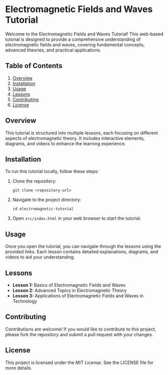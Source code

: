 # Electromagnetic Fields and Waves Tutorial

Welcome to the Electromagnetic Fields and Waves Tutorial! This web-based tutorial is designed to provide a comprehensive understanding of electromagnetic fields and waves, covering fundamental concepts, advanced theories, and practical applications.

## Table of Contents

1. [Overview](#overview)
2. [Installation](#installation)
3. [Usage](#usage)
4. [Lessons](#lessons)
5. [Contributing](#contributing)
6. [License](#license)

## Overview

This tutorial is structured into multiple lessons, each focusing on different aspects of electromagnetic theory. It includes interactive elements, diagrams, and videos to enhance the learning experience.

## Installation

To run this tutorial locally, follow these steps:

1. Clone the repository:
   ```
   git clone <repository-url>
   ```
2. Navigate to the project directory:
   ```
   cd electromagnetic-tutorial
   ```
3. Open `src/index.html` in your web browser to start the tutorial.

## Usage

Once you open the tutorial, you can navigate through the lessons using the provided links. Each lesson contains detailed explanations, diagrams, and videos to aid your understanding.

## Lessons

- **Lesson 1:** Basics of Electromagnetic Fields and Waves
- **Lesson 2:** Advanced Topics in Electromagnetic Theory
- **Lesson 3:** Applications of Electromagnetic Fields and Waves in Technology

## Contributing

Contributions are welcome! If you would like to contribute to this project, please fork the repository and submit a pull request with your changes.

## License

This project is licensed under the MIT License. See the LICENSE file for more details.
